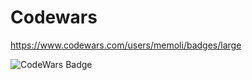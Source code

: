 # Codewars
https://www.codewars.com/users/memoli/badges/large

<img src="https://www.codewars.com/users/memoli/badges/large" alt="CodeWars Badge" >
